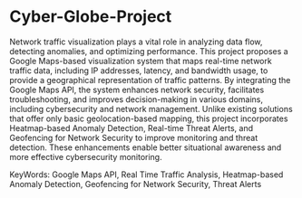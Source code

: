 # Cyber-Globe-Project 
Network traffic visualization plays a vital role in analyzing data flow, detecting anomalies, and 
optimizing performance. This project proposes a Google Maps-based visualization system 
that maps real-time network traffic data, including IP addresses, latency, and bandwidth 
usage, to provide a geographical representation of traffic patterns. By integrating the Google 
Maps API, the system enhances network security, facilitates troubleshooting, and improves 
decision-making in various domains, including cybersecurity and network management. 
Unlike existing solutions that offer only basic geolocation-based mapping, this project 
incorporates Heatmap-based Anomaly Detection, Real-time Threat Alerts, and Geofencing for 
Network Security to improve monitoring and threat detection. These enhancements enable 
better situational awareness and more effective cybersecurity monitoring.  
 
KeyWords:  Google Maps API, Real Time Traffic Analysis, Heatmap-based Anomaly 
Detection, Geofencing for Network Security, Threat Alerts 
